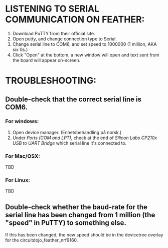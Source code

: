 # LISTENING TO SERIAL COMMUNICATION ON FEATHER:
1)	Download PuTTY from their official site.
2)	Open putty, and change connection type to Serial.
3)	Change serial line to COM6, and set speed to 1000000 (1 million, AKA six 0s.)
4)	Click "Open" at the bottom, a new window will open and text sent from the board will appear on-screen.


# TROUBLESHOOTING:
## Double-check that the correct serial line is COM6.
### For windows:
1) Open device manager. (Enhetsbehandling på norsk.)
2) Under *Ports (COM and LPT)*, check at the end of *Silicon Labs CP210x USB to UART Bridge* which serial line it's connected to.
### For Mac/OSX:
TBD
### For Linux:
TBD

## Double-check whether the baud-rate for the serial line has been changed from 1 million (the "speed" in PuTTY) to something else.
If this has been changed, the new speed should be in the devicetree overlay for the circuitdojo_feather_nrf9160.